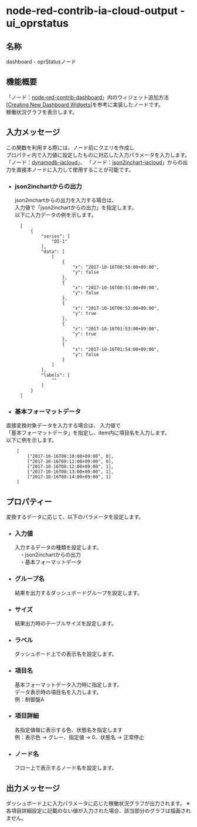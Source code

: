 # node-red-contrib-ia-cloud-output - ui_oprstatus

## 名称
dashboard - oprStatusノード


## 機能概要

「ノード：[node-red-contrib-dashboard](https://github.com/node-red/node-red-dashboard)」内のウィジェット追加方法[[Creating New Dashboard Widgets](https://github.com/node-red/node-red-dashboard/wiki/Creating-New-Dashboard-Widgets)]を参考に実装したノードです。  
稼働状況グラフを表示します。  




## 入力メッセージ
この関数を利用する際には、ノード前にクエリを作成し  
プロパティ内で入力値に設定したものに対応した入力パラメータを入力します。  
「ノード：[dynamodb-iacloud](https://github.com/ia-cloud/node-red-contrib-ia-cloud-output/tree/master/dynamodb-iacloud)」、 「ノード：[json2inchart-iacloud](https://github.com/ia-cloud/node-red-contrib-ia-cloud-output/tree/master/json2inchart-iacloud)」からの出力を直接本ノードに入力して使用することが可能です。 

- ### json2inchartからの出力
  json2inchartからの出力を入力する場合は、  
  入力値で「json2inchartからの出力」を指定します。  
  以下に入力データの例を示します。  

        [
            {
                "series": [
                    "DI-1"
                ],
                "data": [
                    [
                        {
                            "x": "2017-10-16T00:50:00+09:00",
                            "y": false
                        },
                        {
                            "x": "2017-10-16T00:51:00+09:00",
                            "y": false
                        },
                        {
                            "x": "2017-10-16T00:52:00+09:00",
                            "y": true
                        },
                        {
                            "x": "2017-10-16T01:53:00+09:00",
                            "y": true
                        },
                        {
                            "x": "2017-10-16T01:54:00+09:00",
                            "y": false
                        }
                    ]
                ],
                "labels": [
                    ""
                ]
            }
        ]


- ### 基本フォーマットデータ
直接変換対象データを入力する場合は、  入力値で  
「基本フォーマットデータ」を指定し、item内に項目名を入力します。   
以下に例を示します。  

        [
            ["2017-10-16T08:10:00+09:00", 0],
            ["2017-10-16T08:11:00+09:00", 0],
            ["2017-10-16T08:12:00+09:00", 1],
            ["2017-10-16T08:13:00+09:00", 1],
            ["2017-10-16T08:14:00+09:00", 1]
        ]



## プロパティー

変換するデータに応じて、以下のパラメータを設定します。

- ### 入力値
  入力するデータの種類を設定します。  
  　・json2inchartからの出力  
  　・基本フォーマットデータ  

- ### グループ名
  結果を出力するダッシュボードグループを設定します。

- ### サイズ
  結果出力時のテーブルサイズを設定します。

- ### ラベル
  ダッシュボード上での表示名を設定します。

- ### 項目名
  基本フォーマットデータ入力時に指定します。  
  データ表示時の項目名を入力します。  
  例：制御盤A

- ### 項目詳細
  各指定値毎に表示する色、状態名を指定します  
  例：表示色 -> グレー、指定値 -> 0、状態名 -> 正常停止

- ### ノード名
  フロー上で表示するノード名を設定します。

## 出力メッセージ
ダッシュボード上に入力パラメータに応じた稼働状況グラフが出力されます。
※各項目詳細設定に記載のない値が入力された場合、該当部分のグラフは描画されません。
